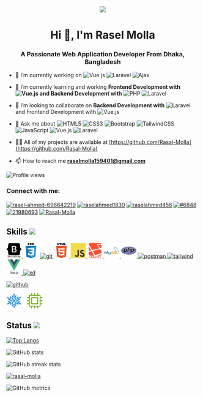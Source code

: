 <div id="header" align="center">
  <img src="https://media3.giphy.com/media/LYBHgc2yiO07G3dkkQ/giphy.gif?cid=ecf05e47nvdaau0vi4cdcd8h4mc754esuqe8jxxalb7nxgw5&ep=v1_gifs_related&rid=giphy.gif&ct=g" width="200"/>
</div>

<h1 align="center">Hi 👋, I'm Rasel Molla</h1>
<h3 align="center">A Passionate Web Application Developer From Dhaka, Bangladesh</h3>

- 🔭 I’m currently working on ![Vue.js](https://img.shields.io/badge/vuejs-%2335495e.svg?style=for-the-badge&logo=vuedotjs&logoColor=%234FC08D) ![Laravel](https://img.shields.io/badge/laravel-%23FF2D20.svg?style=for-the-badge&logo=laravel&logoColor=white) ![Ajax](https://img.shields.io/badge/Ajax-%230549e.svg?style=for-the-badge&logo=Ajaxs&logoColor=%34FD08D)
- 🌱 I’m currently learning and working **Frontend Development with ![Vue.js](https://img.shields.io/badge/vuejs-%2335495e.svg?style=for-the-badge&logo=vuedotjs&logoColor=%234FC08D) and Backend Development with** ![PHP](https://img.shields.io/badge/php-%23777BB4.svg?style=for-the-badge&logo=php&logoColor=white) ![Laravel](https://img.shields.io/badge/laravel-%23FF2D20.svg?style=for-the-badge&logo=laravel&logoColor=white)

- 👯 I’m looking to collaborate on **Backend Development with** ![Laravel](https://img.shields.io/badge/laravel-%23FF2D20.svg?style=for-the-badge&logo=laravel&logoColor=white) and Frontend Development with ![Vue.js](https://img.shields.io/badge/vuejs-%2335495e.svg?style=for-the-badge&logo=vuedotjs&logoColor=%234FC08D)

- 💬 Ask me about  ![HTML5](https://img.shields.io/badge/html5-%23E34F26.svg?style=for-the-badge&logo=html5&logoColor=white) ![CSS3](https://img.shields.io/badge/css3-%231572B6.svg?style=for-the-badge&logo=css3&logoColor=white) ![Bootstrap](https://img.shields.io/badge/bootstrap-%23563D7C.svg?style=for-the-badge&logo=bootstrap&logoColor=white)
![TailwindCSS](https://img.shields.io/badge/tailwindcss-%2338B2AC.svg?style=for-the-badge&logo=tailwind-css&logoColor=white)
![JavaScript](https://img.shields.io/badge/javascript-%23323330.svg?style=for-the-badge&logo=javascript&logoColor=%23F7DF1E)
![Vue.js](https://img.shields.io/badge/vuejs-%2335495e.svg?style=for-the-badge&logo=vuedotjs&logoColor=%234FC08D) ![Laravel](https://img.shields.io/badge/laravel-%23FF2D20.svg?style=for-the-badge&logo=laravel&logoColor=white)

- 👨‍💻 All of my projects are available at [https://github.com/Rasal-Molla](https://github.com/Rasal-Molla)
- 📫 How to reach me **rasalmolla159401@gmail.com**

![Profile views](https://gpvc.arturio.dev/Rasal-Molla)

<h3 align="left">Connect with me:</h3>
<p align="left">
<a href="https://linkedin.com/in/rasel-ahmed-696642219" target="blank"><img align="center" src="https://raw.githubusercontent.com/rahuldkjain/github-profile-readme-generator/master/src/images/icons/Social/linked-in-alt.svg" alt="rasel-ahmed-696642219" height="30" width="40" /></a>
<a href="https://fb.com/raselahmed1830" target="blank"><img align="center" src="https://raw.githubusercontent.com/rahuldkjain/github-profile-readme-generator/master/src/images/icons/Social/facebook.svg" alt="raselahmed1830" height="30" width="40" /></a>
<a href="https://instagram.com/raselahmed456" target="blank"><img align="center" src="https://raw.githubusercontent.com/rahuldkjain/github-profile-readme-generator/master/src/images/icons/Social/instagram.svg" alt="raselahmed456" height="30" width="40" /></a>
<a href="https://discord.gg/#6848" target="blank"><img align="center" src="https://raw.githubusercontent.com/rahuldkjain/github-profile-readme-generator/master/src/images/icons/Social/discord.svg" alt="#6848" height="30" width="40" /></a>
<a href="https://stackoverflow.com/users/21980693" target="blank"><img align="center" src="https://raw.githubusercontent.com/rahuldkjain/github-profile-readme-generator/master/src/images/icons/Social/stack-overflow.svg" alt="21980693" height="30" width="40" /></a>
<a href="https://www.frontendmentor.io/profile/Rasal-Molla" target="blank"><img align="center" src="https://www.frontendmentor.io/static/images/logo-desktop.svg" alt="Rasal-Molla" height="30" width="130" /></a>
</p>

<h2> Skills <img src = "https://media2.giphy.com/media/QssGEmpkyEOhBCb7e1/giphy.gif?cid=ecf05e47a0n3gi1bfqntqmob8g9aid1oyj2wr3ds3mg700bl&rid=giphy.gif" width = 32px> </h2>
<p align="left"> 
<a href="https://getbootstrap.com" target="_blank" rel="noreferrer"> <img src="https://raw.githubusercontent.com/devicons/devicon/master/icons/bootstrap/bootstrap-plain-wordmark.svg" alt="bootstrap" width="40" height="40"/> </a> 
<a href="https://www.w3schools.com/css/" target="_blank" rel="noreferrer"> <img src="https://raw.githubusercontent.com/devicons/devicon/master/icons/css3/css3-original-wordmark.svg" alt="css3" width="40" height="40"/></a> 
<a href="https://git-scm.com/" target="_blank" rel="noreferrer"> <img src="https://www.vectorlogo.zone/logos/git-scm/git-scm-icon.svg" alt="git" width="40" height="40"/> </a> 
<a href="https://www.w3.org/html/" target="_blank" rel="noreferrer"> <img src="https://raw.githubusercontent.com/devicons/devicon/master/icons/html5/html5-original-wordmark.svg" alt="html5" width="40" height="40"/> </a>
<a href="https://developer.mozilla.org/en-US/docs/Web/JavaScript" target="_blank" rel="noreferrer"> <img src="https://raw.githubusercontent.com/devicons/devicon/master/icons/javascript/javascript-original.svg" alt="javascript" width="40" height="40"/> </a> 
<a href="https://laravel.com/" target="_blank" rel="noreferrer"> <img src="https://raw.githubusercontent.com/devicons/devicon/master/icons/laravel/laravel-plain-wordmark.svg" alt="laravel" width="40" height="40"/> </a> <a href="https://www.mysql.com/" target="_blank" rel="noreferrer"> <img src="https://raw.githubusercontent.com/devicons/devicon/master/icons/mysql/mysql-original-wordmark.svg" alt="mysql" width="40" height="40"/> </a> 
<a href="https://www.php.net" target="_blank" rel="noreferrer"> <img src="https://raw.githubusercontent.com/devicons/devicon/master/icons/php/php-original.svg" alt="php" width="40" height="40"/> </a> 
<a href="https://postman.com" target="_blank" rel="noreferrer"> <img src="https://www.vectorlogo.zone/logos/getpostman/getpostman-icon.svg" alt="postman" width="40" height="40"/> </a> 
<a href="https://tailwindcss.com/" target="_blank" rel="noreferrer"> <img src="https://www.vectorlogo.zone/logos/tailwindcss/tailwindcss-icon.svg" alt="tailwind" width="40" height="40"/> </a>
<a href="https://vuejs.org/" target="_blank" rel="noreferrer"> <img src="https://raw.githubusercontent.com/devicons/devicon/master/icons/vuejs/vuejs-original-wordmark.svg" alt="vuejs" width="40" height="40"/> </a>
<a href="https://www.adobe.com/products/xd.html" target="_blank" rel="noreferrer"> <img src="https://cdn.worldvectorlogo.com/logos/adobe-xd.svg" alt="xd" width="40" height="40"/> </a> </p>



[<img src='https://cdn.jsdelivr.net/npm/simple-icons@3.0.1/icons/github.svg' alt='github' height='40'>](https://github.com/Rasal-Molla)  

<a href='https://archiveprogram.github.com/'><img src='https://raw.githubusercontent.com/acervenky/animated-github-badges/master/assets/acbadge.gif' width='40' height='40'></a> <a href='https://docs.github.com/en/developers'><img src='https://raw.githubusercontent.com/acervenky/animated-github-badges/master/assets/devbadge.gif' width='40' height='40'></a> 

<h2>Status <img src = "https://cdn.dribbble.com/users/304485/screenshots/3301972/media/d82e503513ffaed91794ad86c01cd38d.gif" width = 32px></h2>

[![Top Langs](https://github-readme-stats.vercel.app/api/top-langs/?username=Rasal-Molla)](https://github.com/anuraghazra/github-readme-stats)

![GitHub stats](https://github-readme-stats.vercel.app/api?username=Rasal-Molla&show_icons=true&count_private=true)


![GitHub streak stats](https://streak-stats.demolab.com/?user=Rasal-Molla)

<p align="left"> <a href="https://github.com/ryo-ma/github-profile-trophy"><img src="https://github-profile-trophy.vercel.app/?username=rasal-molla" alt="rasal-molla" /></a> </p>

![GitHub metrics](https://metrics.lecoq.io/Rasal-Molla) 
